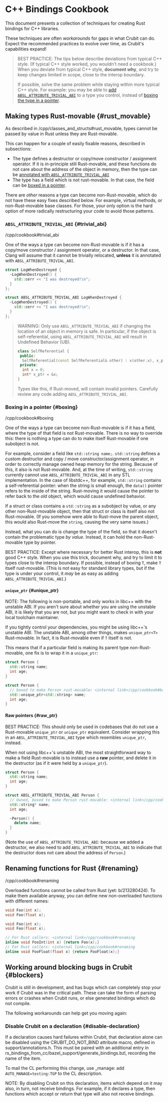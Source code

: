 # C++ Bindings Cookbook

This document presents a collection of techniques for creating Rust bindings for
C++ libraries.

These techniques are often *workarounds* for gaps in what Crubit can do. Expect
the recommended practices to evolve over time, as Crubit's capabilities expand!

> BEST PRACTICE: The tips below describe deviations from typical C++ style. (If
> typical C++ style worked, you wouldn't need a cookbook.) When you deviate from
> typical C++ style, **document why**, and try to keep changes limited in scope,
> close to the interop boundary.
>
> If possible, solve the same problem while staying within more typical C++
> style. For example: you may be able to
> [add `ABSL_ATTRIBUTE_TRIVIAL_ABI`](#trivial_abi) to a type you control,
> instead of [boxing the type in a pointer](#boxing).

## Making types Rust-movable {#rust_movable}

As described in <internal link>/cpp/classes_and_structs#rust_movable, types cannot be
passed by value in Rust unless they are Rust-movable.

This can happen for a couple of easily fixable reasons, described in
subsections:

*   The type defines a destructor or copy/move constructor / assignment
    operator. If it is in-principle still Rust-movable, and these functions do
    not care about the address of the object in memory, then the type can be
    [annotated with `ABSL_ATTRIBUTE_TRIVIAL_ABI`](#trivial_abi)
*   The type has a field which is not rust-movable. In that case, the field can
    be [boxed in a pointer](#boxing).

There are *other* reasons a type can become non-Rust-movable, which do not have
these easy fixes described below. For example, virtual methods, or
non-Rust-movable base classes. For those, your only option is the hard option of
more radically restructuring your code to avoid those patterns.

### `ABSL_ATTRIBUTE_TRIVIAL_ABI` {#trivial_abi}

<internal link>/cpp/cookbook#trivial_abi

One of the ways a type can become non-Rust-movable is if it has a copy/move
constructor / assignment operator, or a destructor. In that case, Clang will
assume that it cannot be trivially relocated, **unless** it is annotated with
`ABSL_ATTRIBUTE_TRIVIAL_ABI`.

```c++ {.bad}
struct LogWhenDestroyed {
  ~LogWhenDestroyed() {
    std::cerr << "I was destroyed!\n";
  }
};
```

```c++ {.good}
struct ABSL_ATTRIBUTE_TRIVIAL_ABI LogWhenDestroyed {
  ~LogWhenDestroyed() {
    std::cerr << "I was destroyed!\n";
  }
};
```

> WARNING: Only use `ABSL_ATTRIBUTE_TRIVIAL_ABI` if changing the location of an
> object in memory is safe. In particular, if the object is self-referential,
> using `ABSL_ATTRIBUTE_TRIVIAL_ABI` will result in Undefined Behavior (UB).
>
> ```c++ {.bad}
> class SelfReferential {
>  public:
>   SelfReferential(const SelfReferential& other) : x(other.x), x_ptr(&x) {}
>  private:
>   int x = 0;
>   int* x_ptr = &x;
> }
> ```
>
> Types like this, if Rust-moved, will contain invalid pointers. Carefully
> review any code adding `ABSL_ATTRIBUTE_TRIVIAL_ABI`.

### Boxing in a pointer {#boxing}

<internal link>/cpp/cookbook#boxing

One of the ways a type can become non-Rust-movable is if it has a field, where
the type of that field is not Rust-movable. There is no way to override this:
there is nothing a type can do to make itself Rust-movable if one subobject is
not.

For example, consider a field like `std::string name;`. `std::string` defines a
custom destructor and copy / move constructor/assignment operator, in order to
correctly manage owned heap memory for the string. Because of this, it also is
not Rust-movable. And, at the time of writing, `std::string` currently cannot
use `ABSL_ATTRIBUTE_TRIVIAL_ABI` in any STL implementation. In the case of
libstdc++, for example, `std::string` contains a self-referential pointer: when
the string is small enough, the `data()` pointer refers to the inside of the
string. Rust-moving it would cause the pointer to refer back to the *old*
object, which would cause undefined behavior.

If a struct or class contains a `std::string` as a subobject by value, or any
other non-Rust-movable object, then that struct or class is itself also not
Rust-movable. (If you somehow were able to Rust-move the parent object, this
would also Rust-move the `string`, causing the very same issues.)

Instead, what you can do is change the type of the field, so that it doesn't
contain the problematic type *by value*. Instead, it can hold the
non-Rust-movable type by pointer.

BEST PRACTICE: Except where necessary for better Rust interop, this is **not**
good C++ style. When you use this trick, document why, and try to limit it to
types close to the interop boundary. If possible, instead of boxing `T`, make
`T` itself rust-movable. (This is not easy for standard library types, but if
the type is under your control, it *may* be as easy as adding
`ABSL_ATTRIBUTE_TRIVIAL_ABI`.)

#### `unique_ptr` {#unique_ptr}

NOTE: The following is non-portable, and only works in libc++ with the unstable
ABI. If you aren't sure about whether you are using the unstable ABI, it is likely that you are not, but you might want to check in with your local toolchain maintainer.

If you tightly control your dependencies, you might be using
libc++'s unstable ABI. The unstable ABI, among other things, makes
`unique_ptr<T>` Rust-movable. In fact, it is Rust-movable even if `T` itself is
not.

This means that if a particular field is making its parent type
non-Rust-movable, one fix is to wrap it in a `unique_ptr`:

```c++ {.bad}
struct Person {
  std::string name;
  int age;
}
```

```c++ {.good}
struct Person {
  // boxed to make Person rust-movable: <internal link>/cpp/cookbook#boxing
  std::unique_ptr<std::string> name;
  int age;
}
```

#### Raw pointers {#raw_ptr}

BEST PRACTICE: This should only be used in codebases that do not use a
Rust-movable `unique_ptr` or `unique_ptr` equivalent. Consider wrapping this in
an `ABSL_ATTRIBUTE_TRIVIAL_ABI` type which resembles `unique_ptr`, instead.

<section class="zippy" markdown="1">

When not using libc++'s unstable ABI, the most straightforward way to make a
field Rust-movable is to instead use a **raw** pointer, and delete it in the
destructor (as if it were held by a `unique_ptr`).

```c++ {.bad}
struct Person {
  std::string name;
  int age;
}
```

```c++ {.good}
struct ABSL_ATTRIBUTE_TRIVIAL_ABI Person {
  // Owned, boxed to make Person rust-movable: <internal link>/cpp/cookbook#boxing
  std::string* name;
  int age;

  ~Person() {
    delete name;
  }
}
```

(Note the use of `ABSL_ATTRIBUTE_TRIVIAL_ABI`: because we added a destructor, we
also need to add `ABSL_ATTRIBUTE_TRIVIAL_ABI` to indicate that the destructor
does not care about the address of `Person`.)

</section>

## Renaming functions for Rust {#renaming}

<internal link>/cpp/cookbook#renaming

Overloaded functions cannot be called from Rust (yet: b/213280424). To make them
available anyway, you can define new non-overloaded functions with different
names:

```c++ {.bad}
void Foo(int x);
void Foo(float x);
```

```c++ {.good}
void Foo(int x);
void Foo(float x);

// For Rust callers: <internal link>/cpp/cookbook#renaming
inline void FooInt(int x) {return Foo(x);}
// For Rust callers: <internal link>/cpp/cookbook#renaming
inline void FooFloat(float x) {return FooFloat(x);}
```

## Working around blocking bugs in Crubit {#blockers}

Crubit is still in development, and has bugs which can completely stop your work
if Crubit was in the critical path. These can take the form of parsing errors or
crashes when Crubit runs, or else generated bindings which do not compile.

The following workarounds can help get you moving again:

### Disable Crubit on a declaration {#disable-declaration}

If a declaration causes hard failures within Crubit, that declaration alone can
be disabled using the CRUBIT_DO_NOT_BIND attribute macro, defined in
support/annotations.h. This must be paired with an additional entry in
rs_bindings_from_cc/bazel_support/generate_bindings.bzl, recording the name of the item.

To mail the CL performing this change, use <internal link>_manage: add
`AUTO_MANAGE=testing:TGP` to the CL description.

NOTE: By disabling Crubit on this declaration, items which depend on it may
also, in turn, not receive bindings. For example, if it declares a type, then
functions which accept or return that type will also not receive bindings.

